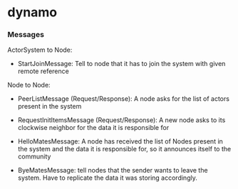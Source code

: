 # dynamo



### Messages

ActorSystem to Node:

- StartJoinMessage: Tell to node that it has to join the system with given remote reference

Node to Node:

- PeerListMessage (Request/Response): A node asks for the list of actors present in the system
- RequestInitItemsMessage (Request/Response): A new node asks to its clockwise neighbor for the data it is responsible for

- HelloMatesMessage: A node has received the list of Nodes present in the system and the data it is responsible for, so it announces itself to the community
- ByeMatesMessage: tell nodes that the sender wants to leave the system. Have to replicate the data it was storing accordingly.
